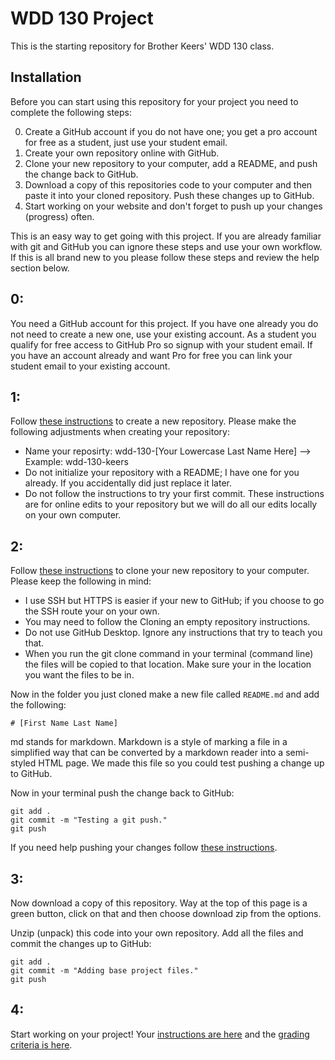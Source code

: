 # WDD 130 Project
This is the starting repository for Brother Keers' WDD 130 class.

## Installation
Before you can start using this repository for your project you need to complete the following steps:

0. Create a GitHub account if you do not have one; you get a pro account for free as a student, just use your student email. 
1. Create your own repository online with GitHub.
2. Clone your new repository to your computer, add a README, and push the change back to GitHub.
3. Download a copy of this repositories code to your computer and then paste it into your cloned repository. Push these changes up to GitHub.
4. Start working on your website and don't forget to push up your changes (progress) often.

This is an easy way to get going with this project. If you are already familiar with git and GitHub you can ignore these steps and use your own workflow. If this is all brand new to you please follow these steps and review the help section below.

## 0:
You need a GitHub account for this project. If you have one already you do not need to create a new one, use your existing account. As a student you qualify for free access to GitHub Pro so signup with your student email. If you have an account already and want Pro for free you can link your student email to your existing account.

## 1:
Follow [these instructions](https://docs.github.com/en/free-pro-team@latest/github/getting-started-with-github/create-a-repo) to create a new repository. Please make the following adjustments when creating your repository:

- Name your reposirty: wdd-130-[Your Lowercase Last Name Here] --> Example: wdd-130-keers
- Do not initialize your repository with a README; I have one for you already. If you accidentally did just replace it later.
- Do not follow the instructions to try your first commit. These instructions are for online edits to your repository but we will do all our edits locally on your own computer.

## 2:
Follow [these instructions](https://docs.github.com/en/free-pro-team@latest/github/creating-cloning-and-archiving-repositories/cloning-a-repository) to clone your new repository to your computer. Please keep the following in mind:

- I use SSH but HTTPS is easier if your new to GitHub; if you choose to go the SSH route your on your own.
- You may need to follow the Cloning an empty repository instructions.
- Do not use GitHub Desktop. Ignore any instructions that try to teach you that.
- When you run the git clone command in your terminal (command line) the files will be copied to that location. Make sure your in the location you want the files to be in.

Now in the folder you just cloned make a new file called `README.md` and add the following:

```
# [First Name Last Name]
```

md stands for markdown. Markdown is a style of marking a file in a simplified way that can be converted by a markdown reader into a semi-styled HTML page. We made this file so you could test pushing a change up to GitHub.

Now in your terminal push the change back to GitHub:

```
git add .
git commit -m "Testing a git push."
git push
```

If you need help pushing your changes follow [these instructions](https://docs.github.com/en/free-pro-team@latest/github/using-git/pushing-commits-to-a-remote-repository).

## 3:
Now download a copy of this repository. Way at the top of this page is a green button, click on that and then choose download zip from the options.

Unzip (unpack) this code into your own repository. Add all the files and commit the changes up to GitHub:

```
git add .
git commit -m "Adding base project files."
git push
```

## 4:
Start working on your project! Your [instructions are here](#) and the [grading criteria is here](#).